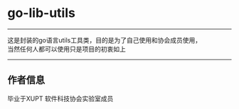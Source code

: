 # go-lib-utils
<hr/>

这是封装的go语言utils工具类，目的是为了自己使用和协会成员使用，
<br/>当然任何人都可以使用只是项目的初衷如上

<hr/>

## 作者信息
毕业于XUPT 软件科技协会实验室成员

